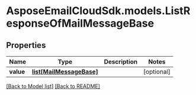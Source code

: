 # AsposeEmailCloudSdk.models.ListResponseOfMailMessageBase
## Properties
Name | Type | Description | Notes
------------ | ------------- | ------------- | -------------
**value** | [**list[MailMessageBase]**](MailMessageBase.md) |  | [optional] 



[[Back to Model list]](Models.md) [[Back to README]](README.md)


